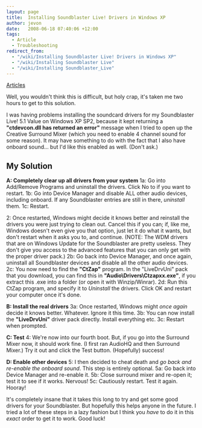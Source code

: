 ```yaml
---
layout: page
title:  Installing Soundblaster Live! Drivers in Windows XP
author: jevon
date:   2008-06-18 07:40:06 +12:00
tags:
  - Article
  - Troubleshooting
redirect_from:
  - "/wiki/Installing Soundblaster Live! Drivers in Windows XP"
  - "/wiki/Installing Soundblaster Live"
  - "/wiki/Installing Soundblaster_Live"
---
```


[Articles](Articles.md)

Well, you wouldn't think this is difficult, but holy crap, it's taken me two hours to get to this solution.

I was having problems installing the soundcard drivers for my Soundblaster Live! 5.1 Value on Windows XP SP2, because it kept returning a **"ctdevcon.dll has returned an error"** message when I tried to open up the Creative Surround Mixer (which you need to enable 4 channel sound for some reason). It may have something to do with the fact that I also have onboard sound... but I'd like this enabled as well. (Don't ask.)

## My Solution

**A: Completely clear up all drivers from your system**
1a: Go into Add/Remove Programs and uninstall the drivers. Click No to if you want to restart.
1b: Go into Device Manager and disable ALL other audio devices, including onboard. If any Soundblaster entries are still in there, _uninstall_ them.
1c: Restart.

2: Once restarted, Windows might decide it knows better and reinstall the drivers you were just trying to clean out. Cancel this if you can; if, like me, Windows doesn't even give you that option, just let it do what it wants, but don't restart when it asks you to, and continue.
(NOTE: The WDM drivers that are on Windows Update for the Soundblaster are pretty useless. They don't give you access to the advanced features that you can only get with the proper driver pack.)
2b: Go back into Device Manager, and once again, uninstall all Soundblaster devices and disable all the other audio devices.
2c: You now need to find the **"CtZap"** program. In the "LiveDrvUni" pack that you download, you can find this in **"Audio\Drivers\Ctzapxx.exe"**, if you extract this .exe into a folder (or open it with Winzip/Winrar).
2d: Run this CtZap program, and specify it to _Uninstall_ the drivers. Click OK and restart your computer once it's done.

**B: Install the real drivers**
3a: Once restarted, Windows might _once again_ decide it knows better. Whatever. Ignore it this time.
3b: You can now install the **"LiveDrvUni"** driver pack directly. Install everything etc.
3c: Restart when prompted.

**C: Test**
4: We're now into our fourth boot. But, if you go into the Surround Mixer now, it should work fine. (I first ran AudioHQ and then Surround Mixer.) Try it out and click the Test button. (Hopefully) success!

**D: Enable other devices**
5: I then decided to cheat death and _go back and re-enable the onboard sound_. This step is entirely optional.
5a: Go back into Device Manager and re-enable it.
5b: Close surround mixer and re-open it; test it to see if it works. Nervous!
5c: Cautiously restart. Test it again. Hooray!

It's completely insane that it takes this long to try and get some good drivers for your Soundblaster. But hopefully this helps anyone in the future. I tried a lot of these steps in a lazy fashion but I think you _have_ to do it in this _exact_ order to get it to work. Good luck!
